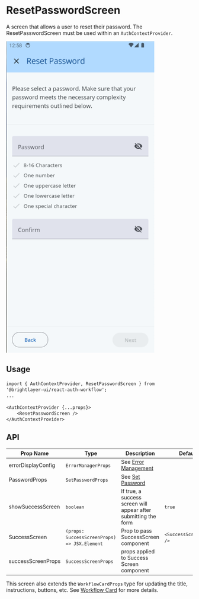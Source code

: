 # ResetPasswordScreen

A screen that allows a user to reset their password. The ResetPasswordScreen must be used within an `AuthContextProvider`.

<img width="400" alt="Reset Password" src="../../media/screens/reset-password.png">

## Usage

```tsx
import { AuthContextProvider, ResetPasswordScreen } from '@brightlayer-ui/react-auth-workflow';
...

<AuthContextProvider {...props}>
    <ResetPasswordScreen />
</AuthContextProvider>
```

## API

| Prop Name          | Type                                         | Description                                                     | Default                 |
| ------------------ | -------------------------------------------- | --------------------------------------------------------------- | ----------------------- |
| errorDisplayConfig | `ErrorManagerProps`                          | See [Error Management](../error-management.md)                  |                         |
| PasswordProps      | `SetPasswordProps`                           | See [Set Password](../components/set-password.md)               |                         |
| showSuccessScreen  | `boolean`                                    | If true, a success screen will appear after submitting the form | `true`                  |
| SuccessScreen      | `(props: SuccessScreenProps) => JSX.Element` | Prop to pass SuccessScreen component                            | `<SuccessScreenBase />` |
| successScreenProps | `SuccessScreenProps`                         | props applied to Success Screen component                       |                         |

This screen also extends the `WorkflowCardProps` type for updating the title, instructions, buttons, etc. See [Workflow Card](../components/workflow-card.md) for more details.
